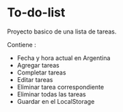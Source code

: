 # To-do-list

Proyecto basico de una lista de tareas.

Contiene :

- Fecha y hora actual en Argentina
- Agregar tareas
- Completar tareas
- Editar tareas
- Eliminar tarea correspondiente
- Eliminar todas las tareas
- Guardar en el LocalStorage
 
